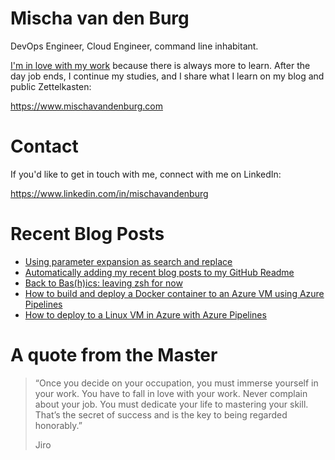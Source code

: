 # Mischa van den Burg

DevOps Engineer, Cloud Engineer, command line inhabitant.

[I'm in love with my work](https://mischavandenburg.com/zet/articles/jiro-sushi/) because there is always more to learn. After the day job ends, I continue my studies, and I share what I learn on my blog and public Zettelkasten:

https://www.mischavandenburg.com

# Contact

If you'd like to get in touch with me, connect with me on LinkedIn:

https://www.linkedin.com/in/mischavandenburg

# Recent Blog Posts
<!-- BLOG-POST-LIST:START -->
- [Using parameter expansion as search and replace](https://mischavandenburg.com/zet/slash-syntax-replace/)
- [Automatically adding my recent blog posts to my GitHub Readme](https://mischavandenburg.com/zet/adding-posts-github-readme/)
- [Back to Bas&lpar;h&rpar;ics: leaving zsh for now](https://mischavandenburg.com/zet/back-to-bashics/)
- [How to build and deploy a Docker container to an Azure VM using Azure Pipelines](https://mischavandenburg.com/zet/docker-to-azure-vm/)
- [How to deploy to a Linux VM in Azure with Azure Pipelines](https://mischavandenburg.com/zet/azure-pipelines-deploy-vm/)
<!-- BLOG-POST-LIST:END -->

# A quote from the Master

> “Once you decide on your occupation, you must immerse yourself in your work. You have to fall in love with your work. Never complain about your job. You must dedicate your life to mastering your skill. That’s the secret of success and is the key to being regarded honorably.”
>
> Jiro
